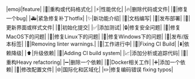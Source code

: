 |emoji|feature|
|:art:|重构或代码格式化|
|:zap:|性能优化|
|:fire:|删除代码或文件|
|:bug:|修复一个bug|
|:ambulance:|紧急修复补丁hotfix|
|:sparkles:|新功能介绍|
|:memo:|文档编写|
|:rocket:|发布部署|
|:lipstick:|更新界面或样式文件|
|:tada:|初始化提交|
|:white_check_mark:|添加测试|
|:lock:|修复安全问题|
|:apple:|修复MacOS下的问题|
|:penguin:|修复Linux下的问题|
|:checkered_flag:|修复Windows下的问题|
|:bookmark:|发布/版本标签|
|:rotating_light:|Removing linter warnings.|
|:construction:|工作进行中|
|:green_heart:|Fixing CI Build|
|:arrow_down:|依赖降级|
|:arrow_up:|升级依赖|
|:construction_worker:|Adding CI build system|
|:chart_with_upwards_trend:|添加分析或追踪代码|
|:hammer:|重构Heavy refactoring|
|:heavy_minus_sign:|删除一个依赖|
|:whale:|Docker相关工作|
|:heavy_plus_sign:|添加一个依赖|
|:wrench:|修改配置文件|
|:globe_with_meridians:|国际化和区域化|
|:pencil2:|修复编码错误 fixing typos|
